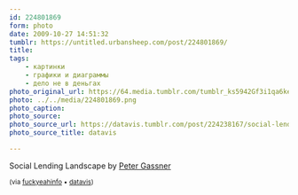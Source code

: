 ```yaml
---
id: 224801869
form: photo
date: 2009-10-27 14:51:32
tumblr: https://untitled.urbansheep.com/post/224801869/
title:
tags:
    - картинки
    - графики и диаграммы
    - дело не в деньгах
photo_original_url: https://64.media.tumblr.com/tumblr_ks5942Gf3i1qa6ke2o1_1280.png
photo: ../../media/224801869.png
photo_caption:
photo_source:
photo_source_url: https://datavis.tumblr.com/post/224238167/social-lending-landscape-by-peter-gassner
photo_source_title: datavis

---
```


<p>Social Lending Landscape by <a title="Peter Gassner's Blog" href="http://www.naehrstoff.ch">Peter Gassner</a></p>

<p><small>(via <a href="http://infothesis.yanamitchell.com/post/224323451/mary1in-roomthily-datavis-social-lending">fuckyeahinfo</a> • <a href="http://datavis.tumblr.com/post/224238167/social-lending-landscape-by-peter-gassner">datavis</a>)</small></p>
